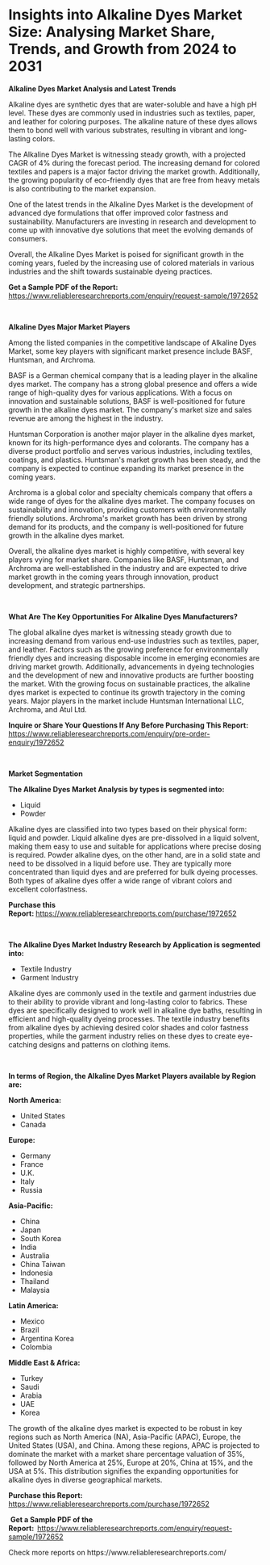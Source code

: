 <p><h1>Insights into Alkaline Dyes Market Size: Analysing Market Share, Trends, and Growth from 2024 to 2031</h1></p><p><strong>Alkaline Dyes Market Analysis and Latest Trends</strong></p>
<p><p>Alkaline dyes are synthetic dyes that are water-soluble and have a high pH level. These dyes are commonly used in industries such as textiles, paper, and leather for coloring purposes. The alkaline nature of these dyes allows them to bond well with various substrates, resulting in vibrant and long-lasting colors.</p><p>The Alkaline Dyes Market is witnessing steady growth, with a projected CAGR of 4% during the forecast period. The increasing demand for colored textiles and papers is a major factor driving the market growth. Additionally, the growing popularity of eco-friendly dyes that are free from heavy metals is also contributing to the market expansion.</p><p>One of the latest trends in the Alkaline Dyes Market is the development of advanced dye formulations that offer improved color fastness and sustainability. Manufacturers are investing in research and development to come up with innovative dye solutions that meet the evolving demands of consumers.</p><p>Overall, the Alkaline Dyes Market is poised for significant growth in the coming years, fueled by the increasing use of colored materials in various industries and the shift towards sustainable dyeing practices.</p></p>
<p><strong>Get a Sample PDF of the Report:&nbsp;</strong> <a href="https://www.reliableresearchreports.com/enquiry/request-sample/1972652">https://www.reliableresearchreports.com/enquiry/request-sample/1972652</a></p>
<p>&nbsp;</p>
<p><strong>Alkaline Dyes Major Market Players</strong></p>
<p><p>Among the listed companies in the competitive landscape of Alkaline Dyes Market, some key players with significant market presence include BASF, Huntsman, and Archroma.</p><p>BASF is a German chemical company that is a leading player in the alkaline dyes market. The company has a strong global presence and offers a wide range of high-quality dyes for various applications. With a focus on innovation and sustainable solutions, BASF is well-positioned for future growth in the alkaline dyes market. The company's market size and sales revenue are among the highest in the industry.</p><p>Huntsman Corporation is another major player in the alkaline dyes market, known for its high-performance dyes and colorants. The company has a diverse product portfolio and serves various industries, including textiles, coatings, and plastics. Huntsman's market growth has been steady, and the company is expected to continue expanding its market presence in the coming years.</p><p>Archroma is a global color and specialty chemicals company that offers a wide range of dyes for the alkaline dyes market. The company focuses on sustainability and innovation, providing customers with environmentally friendly solutions. Archroma's market growth has been driven by strong demand for its products, and the company is well-positioned for future growth in the alkaline dyes market.</p><p>Overall, the alkaline dyes market is highly competitive, with several key players vying for market share. Companies like BASF, Huntsman, and Archroma are well-established in the industry and are expected to drive market growth in the coming years through innovation, product development, and strategic partnerships.</p></p>
<p>&nbsp;</p>
<p><strong>What Are The Key Opportunities For Alkaline Dyes Manufacturers?</strong></p>
<p><p>The global alkaline dyes market is witnessing steady growth due to increasing demand from various end-use industries such as textiles, paper, and leather. Factors such as the growing preference for environmentally friendly dyes and increasing disposable income in emerging economies are driving market growth. Additionally, advancements in dyeing technologies and the development of new and innovative products are further boosting the market. With the growing focus on sustainable practices, the alkaline dyes market is expected to continue its growth trajectory in the coming years. Major players in the market include Huntsman International LLC, Archroma, and Atul Ltd.</p></p>
<p><strong>Inquire or Share Your Questions If Any Before Purchasing This Report:</strong> <a href="https://www.reliableresearchreports.com/enquiry/pre-order-enquiry/1972652">https://www.reliableresearchreports.com/enquiry/pre-order-enquiry/1972652</a></p>
<p>&nbsp;</p>
<p><strong>Market Segmentation</strong></p>
<p><strong>The Alkaline Dyes Market Analysis by types is segmented into:</strong></p>
<p><ul><li>Liquid</li><li>Powder</li></ul></p>
<p><p>Alkaline dyes are classified into two types based on their physical form: liquid and powder. Liquid alkaline dyes are pre-dissolved in a liquid solvent, making them easy to use and suitable for applications where precise dosing is required. Powder alkaline dyes, on the other hand, are in a solid state and need to be dissolved in a liquid before use. They are typically more concentrated than liquid dyes and are preferred for bulk dyeing processes. Both types of alkaline dyes offer a wide range of vibrant colors and excellent colorfastness.</p></p>
<p><strong>Purchase this Report:&nbsp;</strong><a href="https://www.reliableresearchreports.com/purchase/1972652">https://www.reliableresearchreports.com/purchase/1972652</a></p>
<p>&nbsp;</p>
<p><strong>The Alkaline Dyes Market Industry Research by Application is segmented into:</strong></p>
<p><ul><li>Textile Industry</li><li>Garment Industry</li></ul></p>
<p><p>Alkaline dyes are commonly used in the textile and garment industries due to their ability to provide vibrant and long-lasting color to fabrics. These dyes are specifically designed to work well in alkaline dye baths, resulting in efficient and high-quality dyeing processes. The textile industry benefits from alkaline dyes by achieving desired color shades and color fastness properties, while the garment industry relies on these dyes to create eye-catching designs and patterns on clothing items.</p></p>
<p>&nbsp;</p>
<p><strong>In terms of Region, the Alkaline Dyes Market Players available by Region are:</strong></p>
<p>
    <p> <strong> North America: </strong>
        <ul>
            <li>United States</li>
            <li>Canada</li>
        </ul>
        </p> 
    <p> <strong> Europe: </strong>
        <ul>
            <li>Germany</li>
            <li>France</li>
            <li>U.K.</li>
            <li>Italy</li>
            <li>Russia</li>
        </ul>
        </p> 
    <p> <strong> Asia-Pacific: </strong>
        <ul>
            <li>China</li>
            <li>Japan</li>
            <li>South Korea</li>
            <li>India</li>
            <li>Australia</li>
            <li>China Taiwan</li>
            <li>Indonesia</li>
            <li>Thailand</li>
            <li>Malaysia</li>
        </ul>
        </p> 
    <p> <strong> Latin America: </strong>
        <ul>
            <li>Mexico</li>
            <li>Brazil</li>
            <li>Argentina Korea</li>
            <li>Colombia</li>
        </ul>
        </p> 
    <p> <strong> Middle East & Africa: </strong>
        <ul>
            <li>Turkey</li>
            <li>Saudi</li>
            <li>Arabia</li>
            <li>UAE</li>
            <li>Korea</li>
        </ul>
    </p>
    </p>
<p><p>The growth of the alkaline dyes market is expected to be robust in key regions such as North America (NA), Asia-Pacific (APAC), Europe, the United States (USA), and China. Among these regions, APAC is projected to dominate the market with a market share percentage valuation of 35%, followed by North America at 25%, Europe at 20%, China at 15%, and the USA at 5%. This distribution signifies the expanding opportunities for alkaline dyes in diverse geographical markets.</p></p>
<p><strong>Purchase this Report: </strong><a href="https://www.reliableresearchreports.com/purchase/1972652">https://www.reliableresearchreports.com/purchase/1972652</a></p>
<p>&nbsp;<strong>Get a Sample PDF of the Report:&nbsp;&nbsp;</strong><a href="https://www.reliableresearchreports.com/enquiry/request-sample/1972652">https://www.reliableresearchreports.com/enquiry/request-sample/1972652</a></p>
<p><strong></strong></p>
<p>Check more reports on https://www.reliableresearchreports.com/</p>